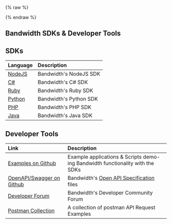 {% raw %}
<section class="sdksAbout">
{% endraw %}

# Bandwidth SDKs & Developer Tools

## SDKs

| Language              | Description            |
|:----------------------|:-----------------------|
| [NodeJS](./node.md)   | Bandwidth's NodeJS SDK |
| [C#](./csharp.md)     | Bandwidth's C# SDK     |
| [Ruby](./ruby.md)     | Bandwidth's Ruby SDK   |
| [Python](./python.md) | Bandwidth's Python SDK |
| [PHP](./php.md)       | Bandwidth's PHP SDK    |
| [Java](./java.md)     | Bandwidth's Java SDK   |

## Developer Tools

| Link                                                                                        | Description                                                                                        |
|:--------------------------------------------------------------------------------------------|:---------------------------------------------------------------------------------------------------|
| [Examples on Github](https://github.com/Bandwidth/examples)                                 | Example applications & Scripts demo-ing Bandwidth functionality with the SDKs                      |
| [OpenAPI/Swagger on Github](https://github.com/Bandwidth/examples/tree/master/public-specs) | Bandwidth's [Open API Specification](https://swagger.io/solutions/getting-started-with-oas/) files |
| [Developer Forum](http://bandwidthdashboard.discussion.community/)                          | Bandwidth's Developer Community Forum                                                              |
| [Postman Collection](https://github.com/Bandwidth/examples/tree/master/postman-collections) | A collection of postman API Request Examples                                                      |
